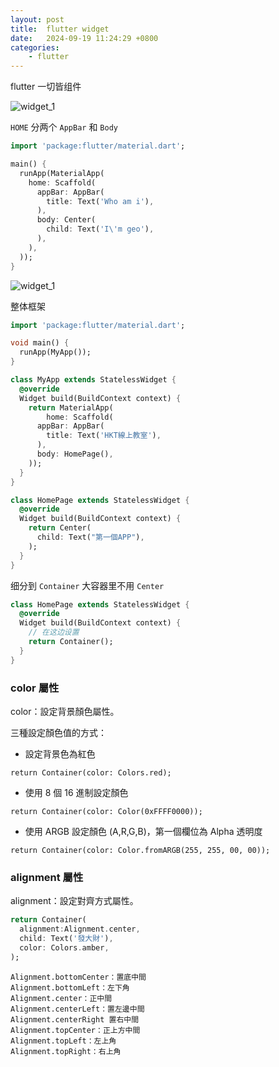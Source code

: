 ```yaml
---
layout: post
title:  flutter widget
date:   2024-09-19 11:24:29 +0800
categories: 
    - flutter
---
```


flutter 一切皆组件

![widget_1](img/widget_1.png)

`HOME` 分两个 `AppBar` 和 `Body`

```dart
import 'package:flutter/material.dart';

main() {
  runApp(MaterialApp(
    home: Scaffold(
      appBar: AppBar(
        title: Text('Who am i'),
      ),
      body: Center(
        child: Text('I\'m geo'),
      ),
    ),
  ));
}
```

![widget_1](img/widget_2.png)

整体框架

```dart
import 'package:flutter/material.dart';

void main() {
  runApp(MyApp());
}

class MyApp extends StatelessWidget {
  @override
  Widget build(BuildContext context) {
    return MaterialApp(
        home: Scaffold(
      appBar: AppBar(
        title: Text('HKT線上教室'),
      ),
      body: HomePage(),
    ));
  }
}

class HomePage extends StatelessWidget {
  @override
  Widget build(BuildContext context) {
    return Center(
      child: Text("第一個APP"),
    );
  }
}
```

细分到 `Container` 大容器里不用 `Center`

```dart
class HomePage extends StatelessWidget {
  @override
  Widget build(BuildContext context) {
    // 在这边设置
    return Container();
  }
}
```

### color 屬性

color：設定背景顏色屬性。

三種設定顏色值的方式：

- 設定背景色為紅色

```
return Container(color: Colors.red);
```

- 使用 8 個 16 進制設定顏色

```
return Container(color: Color(0xFFFF0000));
```

- 使用 ARGB 設定顏色 (A,R,G,B)，第一個欄位為 Alpha 透明度

```
return Container(color: Color.fromARGB(255, 255, 00, 00));
```

### alignment 屬性

alignment：設定對齊方式屬性。

```dart
return Container(
  alignment:Alignment.center,
  child: Text('發大財'),
  color: Colors.amber,
);
```

```
Alignment.bottomCenter：置底中間
Alignment.bottomLeft：左下角
Alignment.center：正中間
Alignment.centerLeft：置左邊中間
Alignment.centerRight 置右中間
Alignment.topCenter：正上方中間
Alignment.topLeft：左上角
Alignment.topRight：右上角
```